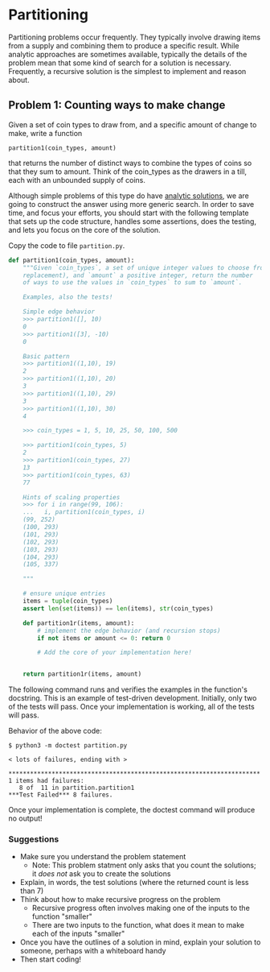# Partitioning

Partitioning problems occur frequently.
They typically involve drawing items from a supply and combining them to produce a specific result.
While analytic approaches are sometimes available, typically the details of the problem mean that some kind of search for a solution is necessary.
Frequently, a recursive solution is the simplest to implement and reason about.

## Problem 1: Counting ways to make change

Given a set of coin types to draw from, and a specific amount of change to make, write a function

`partition1(coin_types, amount)`

that returns the number of distinct ways to combine the types of coins so that they sum to amount.
Think of the coin_types as the drawers in a till, each with an unbounded supply of coins.

Although simple problems of this type do have [analytic solutions](https://math.stackexchange.com/questions/12273/minimum-multi-subset-sum-to-a-target/12284), we are going to construct the answer using more generic search.
In order to save time, and focus your efforts, you should start with the following template that sets up the code structure, handles some assertions, does the testing, and lets you focus on the core of the solution.

Copy the code to file `partition.py`.

```python
def partition1(coin_types, amount):
    """Given `coin_types`, a set of unique integer values to choose from (with
    replacement), and `amount` a positive integer, return the number
    of ways to use the values in `coin_types` to sum to `amount`.

    Examples, also the tests!

    Simple edge behavior
    >>> partition1([], 10)
    0
    >>> partition1([3], -10)
    0

    Basic pattern
    >>> partition1((1,10), 19)
    2
    >>> partition1((1,10), 20)
    3
    >>> partition1((1,10), 29)
    3
    >>> partition1((1,10), 30)
    4

    >>> coin_types = 1, 5, 10, 25, 50, 100, 500

    >>> partition1(coin_types, 5)
    2
    >>> partition1(coin_types, 27)
    13
    >>> partition1(coin_types, 63)
    77

    Hints of scaling properties
    >>> for i in range(99, 106):
    ...   i, partition1(coin_types, i)
    (99, 252)
    (100, 293)
    (101, 293)
    (102, 293)
    (103, 293)
    (104, 293)
    (105, 337)

    """

    # ensure unique entries
    items = tuple(coin_types)
    assert len(set(items)) == len(items), str(coin_types)

    def partition1r(items, amount):
        # implement the edge behavior (and recursion stops)
        if not items or amount <= 0: return 0

        # Add the core of your implementation here!


    return partition1r(items, amount)

```

The following command runs and verifies the examples in the function's docstring.
This is an example of test-driven development.
Initially, only two of the tests will pass.
Once your implementation is working, all of the tests will pass.

Behavior of the above code:
```text
$ python3 -m doctest partition.py

< lots of failures, ending with >

**********************************************************************
1 items had failures:
   8 of  11 in partition.partition1
***Test Failed*** 8 failures.

```

Once your implementation is complete, the doctest command will produce no output!

### Suggestions
- Make sure you understand the problem statement
  - Note: This problem statment only asks that you count the solutions; it *does not* ask you to create the solutions
- Explain, in words, the test solutions (where the returned count is less than 7)
- Think about how to make recursive progress on the problem
  - Recursive progress often involves making one of the inputs to the function "smaller"
  - There are two inputs to the function, what does it mean to make each of the inputs "smaller"
- Once you have the outlines of a solution in mind, explain your solution to someone, perhaps with a whiteboard handy
- Then start coding!
